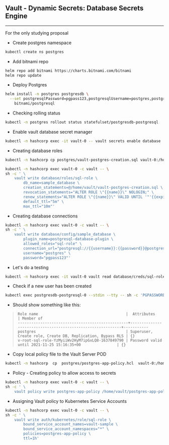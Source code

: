 ## Vault - Dynamic Secrets: Database Secrets Engine

***

For the only studying proposal

- Create postgres namespace

```bash
kubectl create ns postgres
```

- Add bitnami repo

```bash
helm repo add bitnami https://charts.bitnami.com/bitnami
helm repo update
```

- Deploy Postgres

```bash
helm install -n postgres postgresdb \
  --set postgresqlPassword=pgpass123,postgresqlUsername=postgres,postgresqlDatabase=sample_database \
    bitnami/postgresql
```

- Checking rolling status

```bash
kubectl -n postgres rollout status statefulset/postgresdb-postgresql
```

- Enable vault database secret manager

```bash
kubectl -n hashcorp exec -it vault-0 -- vault secrets enable database
```

- Creating database roles

```bash
kubectl -n hashcorp cp postgres/vault-postgres-creation.sql vault-0:/home/vault/vault-postgres-creation.sql
```

```bash
kubectl -n hashcorp exec vault-0 -c vault -- \
sh -c ' \
    vault write database/roles/sql-role \
        db_name=sample_database \
        creation_statements=@/home/vault/vault-postgres-creation.sql \
        revocation_statements="ALTER ROLE \"{{name}}\" NOLOGIN;" \
        renew_statements="ALTER ROLE \"{{name}}\" VALID UNTIL '"'{{expiration}}'"';" \
        default_ttl="5m" \
        max_ttl="10m"'
```

- Creating database connections

```bash
kubectl -n hashcorp exec vault-0 -c vault -- \
sh -c ' \
    vault write database/config/sample_database \
        plugin_name=postgresql-database-plugin \
        allowed_roles="sql-role" \
        connection_url="postgresql://{{username}}:{{password}}@postgresdb-postgresql.postgres.svc.cluster.local:5432/sample_database?sslmode=disable" \
        username="postgres" \
        password="pgpass123"'
```

- Let's do a testing

```bash
kubectl -n hashcorp exec -it vault-0 vault read database/creds/sql-role
```

- Check if a new user has been created

```bash
kubectl exec postgresdb-postgresql-0 --stdin --tty -- sh -c 'PGPASSWORD=pgpass123  psql -U postgres -c \\du'
```

- Should show something like this:

> ```
>Role name                                       |  Attributes                                                | Member of
>-------------------------------------------------+------------------------------------------------------------+-----------
>postgres                                        | Superuser, Create role, Create DB, Replication, Bypass RLS | {}
>v-root-sql-role-YzMyiiWv2HyM7ipGxLQ8-1637849790 | Password valid until 2021-11-25 15:16:35+00                | {}
>```

- Copy local policy file to the Vault Server POD

```bash
kubectl -n hashcorp  cp  postgres/postgres-app-policy.hcl  vault-0:/home/vault/postgres-app-policy.hcl
```

- Policy - Creating policy to allow access to secrets

```bash
kubectl -n hashcorp exec vault-0 -c vault -- \
sh -c ' \
    vault policy write postgres-app-policy /home/vault/postgres-app-policy.hcl'
```

- Assigning Vault policy to Kubernetes Service Accounts

```bash
kubectl -n hashcorp exec vault-0 -c vault -- \
sh -c ' \
    vault write auth/kubernetes/role/sql-role \
        bound_service_account_names=vault-sample \
        bound_service_account_namespaces="*" \
        policies=postgres-app-policy \
        ttl=1h'
```
